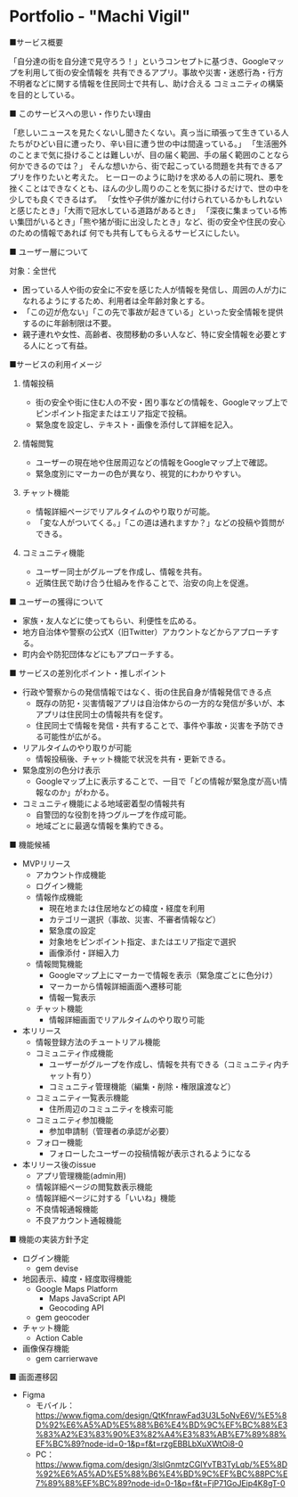 # Portfolio - "Machi Vigil"
■サービス概要

「自分達の街を自分達で見守ろう！」というコンセプトに基づき、Googleマップを利用して街の安全情報を
共有できるアプリ。事故や災害・迷惑行為・行方不明者などに関する情報を住民同士で共有し、助け合える
コミュニティの構築を目的としている。

■ このサービスへの思い・作りたい理由

「悲しいニュースを見たくないし聞きたくない。真っ当に頑張って生きている人たちがひどい目に遭ったり、辛い目に遭う世の中は間違っている。」
「生活圏外のことまで気に掛けることは難しいが、目の届く範囲、手の届く範囲のことなら何かできるのでは？」
そんな想いから、街で起こっている問題を共有できるアプリを作りたいと考えた。
ヒーローのように助けを求める人の前に現れ、悪を挫くことはできなくとも、ほんの少し周りのことを気に掛けるだけで、世の中を少しでも良くできるはず。
「女性や子供が誰かに付けられているかもしれないと感じたとき」「大雨で冠水している道路があるとき」
「深夜に集まっている怖い集団がいるとき」「熊や猪が街に出没したとき」など、街の安全や住民の安心のための情報であれば
何でも共有してもらえるサービスにしたい。

■ ユーザー層について

対象：全世代
- 困っている人や街の安全に不安を感じた人が情報を発信し、周囲の人が力になれるようにするため、利用者は全年齢対象とする。
- 「この辺が危ない」「この先で事故が起きている」といった安全情報を提供するのに年齢制限は不要。
- 親子連れや女性、高齢者、夜間移動の多い人など、特に安全情報を必要とする人にとって有益。

■サービスの利用イメージ

1. 情報投稿
   - 街の安全や街に住む人の不安・困り事などの情報を、Googleマップ上でピンポイント指定またはエリア指定で投稿。
   - 緊急度を設定し、テキスト・画像を添付して詳細を記入。

2. 情報閲覧
   - ユーザーの現在地や住居周辺などの情報をGoogleマップ上で確認。
   - 緊急度別にマーカーの色が異なり、視覚的にわかりやすい。

3. チャット機能
   - 情報詳細ページでリアルタイムのやり取りが可能。
   - 「変な人がついてくる。」「この道は通れますか？」などの投稿や質問ができる。

4. コミュニティ機能
   - ユーザー同士がグループを作成し、情報を共有。
   - 近隣住民で助け合う仕組みを作ることで、治安の向上を促進。

■ ユーザーの獲得について

- 家族・友人などに使ってもらい、利便性を広める。
- 地方自治体や警察の公式X（旧Twitter）アカウントなどからアプローチする。
- 町内会や防犯団体などにもアプローチする。

■ サービスの差別化ポイント・推しポイント
- 行政や警察からの発信情報ではなく、街の住民自身が情報発信できる点
   - 既存の防犯・災害情報アプリは自治体からの一方的な発信が多いが、本アプリは住民同士の情報共有を促す。
   - 住民同士で情報を発信・共有することで、事件や事故・災害を予防できる可能性が広がる。
- リアルタイムのやり取りが可能
   - 情報投稿後、チャット機能で状況を共有・更新できる。
- 緊急度別の色分け表示
   - Googleマップ上に表示することで、一目で「どの情報が緊急度が高い情報なのか」がわかる。
- コミュニティ機能による地域密着型の情報共有
   - 自警団的な役割を持つグループを作成可能。
   - 地域ごとに最適な情報を集約できる。

■ 機能候補
  - MVPリリース
     - アカウント作成機能
     - ログイン機能
     - 情報作成機能
        - 現在地または住居地などの緯度・経度を利用
        - カテゴリー選択（事故、災害、不審者情報など）
        - 緊急度の設定
        - 対象地をピンポイント指定、またはエリア指定で選択
        - 画像添付・詳細入力
     - 情報閲覧機能
        - Googleマップ上にマーカーで情報を表示（緊急度ごとに色分け）
        - マーカーから情報詳細画面へ遷移可能
        - 情報一覧表示
     - チャット機能
        - 情報詳細画面でリアルタイムのやり取り可能
  - 本リリース
     - 情報登録方法のチュートリアル機能
     - コミュニティ作成機能
        - ユーザーがグループを作成し、情報を共有できる（コミュニティ内チャット有り）
        - コミュニティ管理機能（編集・削除・権限譲渡など）
     - コミュニティ一覧表示機能
        - 住所周辺のコミュニティを検索可能
     - コミュニティ参加機能
        - 参加申請制（管理者の承認が必要）
     - フォロー機能
        - フォローしたユーザーの投稿情報が表示されるようになる
   - 本リリース後のissue
     - アプリ管理機能(admin用)
     - 情報詳細ページの閲覧数表示機能
     - 情報詳細ページに対する「いいね」機能
     - 不良情報通報機能
     - 不良アカウント通報機能

■ 機能の実装方針予定
  - ログイン機能
    - gem devise
  - 地図表示、緯度・経度取得機能
    - Google Maps Platform
      - Maps JavaScript API
      - Geocoding API
    - gem geocoder
  - チャット機能
    - Action Cable
  - 画像保存機能
    - gem carrierwave

■ 画面遷移図
- Figma
  - モバイル：https://www.figma.com/design/QtKfnrawFad3U3L5oNvE6V/%E5%8D%92%E6%A5%AD%E5%88%B6%E4%BD%9C%EF%BC%88%E3%83%A2%E3%83%90%E3%82%A4%E3%83%AB%E7%89%88%EF%BC%89?node-id=0-1&p=f&t=rzgEBBLbXuXWtOi8-0
  - PC：https://www.figma.com/design/3lslGnmtzCGlYvTB3TyLqb/%E5%8D%92%E6%A5%AD%E5%88%B6%E4%BD%9C%EF%BC%88PC%E7%89%88%EF%BC%89?node-id=0-1&p=f&t=FjP71GoJEip4K8gT-0